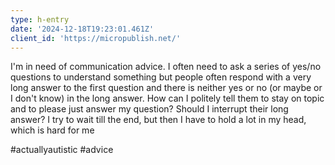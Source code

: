 ```yaml
---
type: h-entry
date: '2024-12-18T19:23:01.461Z'
client_id: 'https://micropublish.net/'
---
```

I'm in need of communication advice. I often need to ask a series of yes/no questions to understand something but people often respond with a very long answer to the first question and there is neither yes or no (or maybe or I don't know) in the long answer. How can I politely tell them to stay on topic and to please just answer my question? Should I interrupt their long answer? I try to wait till the end, but then I have to hold a lot in my head, which is hard for me

#actuallyautistic #advice 
